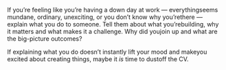 

If you’re feeling like you’re having a down day at work — everythingseems mundane, ordinary,
unexciting, or you don’t know why you’rethere — explain what you do to someone. Tell them about
what you’rebuilding, why it matters and what makes it a challenge. Why did youjoin up and what are the
big-picture outcomes?

If explaining what you do doesn’t instantly lift your mood and makeyou excited about creating things,
maybe it *is* time to dustoff the CV.